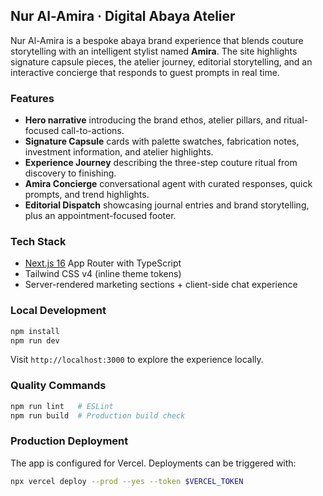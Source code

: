 ## Nur Al-Amira · Digital Abaya Atelier

Nur Al-Amira is a bespoke abaya brand experience that blends couture storytelling with an intelligent stylist named **Amira**. The site highlights signature capsule pieces, the atelier journey, editorial storytelling, and an interactive concierge that responds to guest prompts in real time.

### Features
- **Hero narrative** introducing the brand ethos, atelier pillars, and ritual-focused call-to-actions.
- **Signature Capsule** cards with palette swatches, fabrication notes, investment information, and atelier highlights.
- **Experience Journey** describing the three-step couture ritual from discovery to finishing.
- **Amira Concierge** conversational agent with curated responses, quick prompts, and trend highlights.
- **Editorial Dispatch** showcasing journal entries and brand storytelling, plus an appointment-focused footer.

### Tech Stack
- [Next.js 16](https://nextjs.org/) App Router with TypeScript
- Tailwind CSS v4 (inline theme tokens)
- Server-rendered marketing sections + client-side chat experience

### Local Development
```bash
npm install
npm run dev
```
Visit `http://localhost:3000` to explore the experience locally.

### Quality Commands
```bash
npm run lint   # ESLint
npm run build  # Production build check
```

### Production Deployment
The app is configured for Vercel. Deployments can be triggered with:
```bash
npx vercel deploy --prod --yes --token $VERCEL_TOKEN
```
